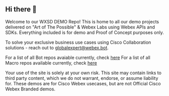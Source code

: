 ## Hi there 👋
 Welcome to our WXSD DEMO Repo! This is home to all our demo projects delivered on "Art of The Possible" & Webex Labs using Webex APIs and SDKs. 
Everything included is for demo and Proof of Concept purposes only. 

To solve your exclusive business use cases using Cisco Collaboration solutions - reach out to globalexpert@webex.bot.


For a list of all Bot repos avaiable currently, check [here](https://github.com/search?q=topic%3Abot+org%3Awxsd-sales+fork%3Atrue&type=repositories)
For a list of all Macro repos available currently, check [here](https://github.com/search?q=topic%3Amacro+org%3Awxsd-sales+fork%3Atrue&type=repositories)


Your use of the site is solely at your own risk. This site may contain links to third party content, which we do not warrant, endorse, or assume liability for. These demos are for Cisco Webex usecases, but are not Official Cisco Webex Branded demos.
